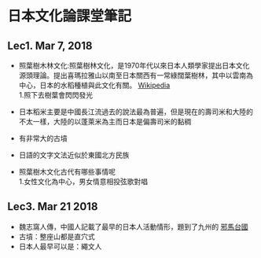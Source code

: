 # 日本文化論課堂筆記

## Lec1. Mar 7, 2018

* 照葉樹木林文化:照葉樹林文化，是1970年代以來日本人類學家提出日本文化源頭理論。提出喜瑪拉雅山以南至日本關西有一常綠闊葉樹林，其中以雲南為中心，日本的水稻種植與此文化有關。
[Wikipedia](https://zh.wikipedia.org/wiki/%E7%85%A7%E8%91%89%E6%A8%B9%E6%9E%97%E6%96%87%E5%8C%96) <br />
1.照下去樹葉會閃閃發光

* 日本稻米主要是中國長江流過去的說法最為普遍，但是現在的壽司米和大陸的不太一樣，大陸的以蓬萊米為主而日本是偏壽司米的黏稠
* 有非常大的古墳
* 日語的文字文法近似於東國北方民族
* 照葉樹木文化古代有哪些事情呢<br />
1.女性文化為中心，男女情意相投弦歌對唱<br />

## Lec3. Mar 21 2018
* 魏志窩人傳，中國人記載了最早的日本人活動情形，題到了九州的 [邪馬台國](https://zh.wikipedia.org/wiki/%E9%82%AA%E9%A9%AC%E5%8F%B0%E5%9B%BD)
* 古墳：整座山都是直穴式
* 日本人最早可以是：繩文人
